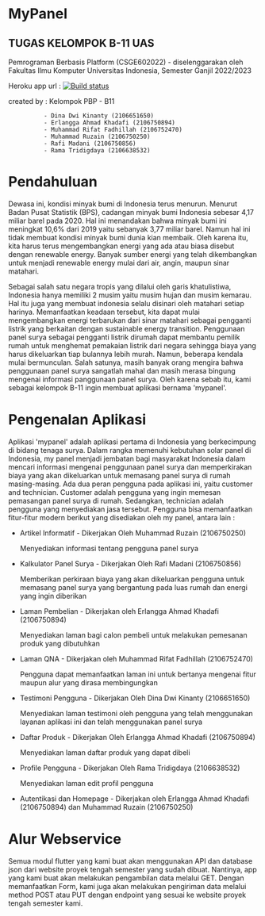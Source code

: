 # MyPanel
## TUGAS KELOMPOK B-11 UAS

Pemrograman Berbasis Platform (CSGE602022) - diselenggarakan oleh Fakultas Ilmu Komputer Universitas Indonesia, Semester Ganjil 2022/2023

Heroku app url : [![Build status](https://build.appcenter.ms/v0.1/apps/92c8ece8-2fc3-4565-9b72-a99745390083/branches/main/badge)](https://appcenter.ms)

created by : Kelompok PBP - B11

              - Dina Dwi Kinanty (2106651650)
              - Erlangga Ahmad Khadafi (2106750894)
              - Muhammad Rifat Fadhillah (2106752470)
              - Muhammad Ruzain (2106750250)
              - Rafi Madani (2106750856)
              - Rama Tridigdaya (2106638532)

# Pendahuluan

Dewasa ini, kondisi minyak bumi di Indonesia terus menurun. Menurut Badan Pusat Statistik (BPS), cadangan minyak bumi Indonesia sebesar 4,17 miliar barel pada 2020. Hal ini menandakan bahwa minyak bumi ini meningkat 10,6% dari 2019 yaitu sebanyak 3,77 miliar barel. Namun hal ini tidak membuat kondisi minyak bumi dunia kian membaik. Oleh karena itu, kita harus terus mengembangkan energi yang ada atau biasa disebut dengan renewable energy. Banyak sumber energi yang telah dikembangkan untuk menjadi renewable energy mulai dari air, angin, maupun sinar matahari. 

Sebagai salah satu negara tropis yang dilalui oleh garis khatulistiwa, Indonesia hanya memiliki 2 musim yaitu musim hujan dan musim kemarau. Hal itu juga yang membuat indonesia selalu disinari oleh matahari setiap harinya. Memanfaatkan keadaan tersebut, kita dapat mulai mengembangkan energi terbarukan dari sinar matahari sebagai pengganti listrik yang berkaitan dengan sustainable energy transition. Penggunaan panel surya sebagai pengganti listrik dirumah dapat membantu pemilik rumah untuk menghemat pemakaian listrik dari negara sehingga biaya yang harus dikeluarkan tiap bulannya lebih murah. Namun, beberapa kendala mulai bermunculan. Salah satunya, masih banyak orang mengira bahwa penggunaan panel surya sangatlah mahal dan masih merasa bingung mengenai informasi panggunaan panel surya. Oleh karena sebab itu, kami sebagai kelompok B-11 ingin membuat aplikasi bernama 'mypanel'. 

# Pengenalan Aplikasi 

Aplikasi 'mypanel' adalah aplikasi pertama di Indonesia yang berkecimpung di bidang tenaga surya. Dalam rangka memenuhi kebutuhan solar panel di Indonesia, my panel menjadi jembatan bagi masyarakat Indonesia  dalam mencari informasi mengenai penggunaan panel surya dan memperkirakan biaya yang akan dikeluarkan untuk memasang panel surya di rumah masing-masing. Ada dua peran pengguna pada aplikasi ini, yaitu customer and technician. Customer adalah pengguna yang ingin memesan pemasangan panel surya di rumah. Sedangkan, technician adalah pengguna yang menyediakan jasa tersebut. Pengguna bisa memanfaatkan fitur-fitur modern berikut yang disediakan oleh my panel, antara lain :
  - Artikel Informatif - Dikerjakan Oleh Muhammad Ruzain (2106750250)
      
      Menyediakan informasi tentang pengguna panel surya
  - Kalkulator Panel Surya - Dikerjakan Oleh Rafi Madani (2106750856)
      
      Memberikan perkiraan biaya yang akan dikeluarkan pengguna untuk memasang panel surya yang bergantung pada luas rumah dan energi yang ingin diberikan
  - Laman Pembelian - Dikerjakan oleh Erlangga Ahmad Khadafi (2106750894)
      
      Menyediakan laman bagi calon pembeli untuk melakukan pemesanan produk yang dibutuhkan
  - Laman QNA - Dikerjakan oleh Muhammad Rifat Fadhillah (2106752470)
      
      Pengguna dapat memanfaatkan laman ini untuk bertanya mengenai fitur maupun alur yang dirasa membingungkan
  - Testimoni Pengguna - Dikerjakan Oleh Dina Dwi Kinanty (2106651650)
      
      Menyediakan laman testimoni oleh pengguna yang telah menggunakan layanan aplikasi ini dan telah menggunakan panel surya 
  - Daftar Produk    - Dikerjakan Oleh Erlangga Ahmad Khadafi (2106750894)
      
      Menyediakan laman daftar produk yang dapat dibeli 
  - Profile Pengguna - Dikerjakan Oleh Rama Tridigdaya (2106638532)
      
      Menyediakan laman edit profil pengguna
      
  - Autentikasi dan Homepage - Dikerjakan oleh Erlangga Ahmad Khadafi (2106750894) dan Muhammad Ruzain (2106750250)

# Alur Webservice
Semua modul flutter yang kami buat akan menggunakan API dan database json dari website proyek tengah semester yang sudah dibuat. Nantinya, app yang kami buat akan melakukan pengambilan data melalui GET. Dengan memanfaatkan Form, kami juga akan melakukan pengiriman data melalui method POST atau PUT dengan endpoint yang sesuai ke website proyek tengah semester kami.


